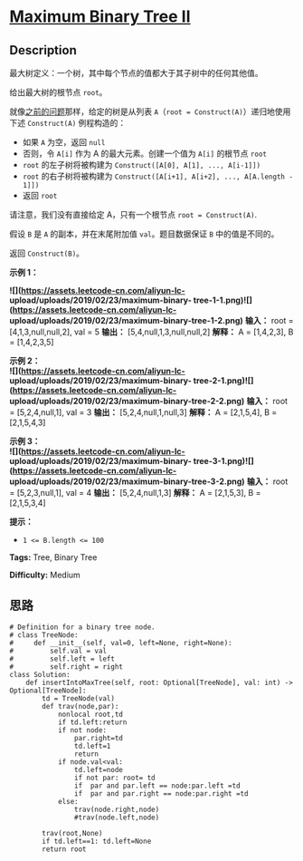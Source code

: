 # [Maximum Binary Tree II][title]

## Description

最大树定义：一个树，其中每个节点的值都大于其子树中的任何其他值。

给出最大树的根节点 `root`。

就像[之前的问题](https://leetcode-cn.com/problems/maximum-binary-tree/)那样，给定的树是从列表
`A`（`root = Construct(A)`）递归地使用下述 `Construct(A)` 例程构造的：

  * 如果 `A` 为空，返回 `null`
  * 否则，令 `A[i]` 作为 A 的最大元素。创建一个值为 `A[i]` 的根节点 `root`
  * `root` 的左子树将被构建为 `Construct([A[0], A[1], ..., A[i-1]])`
  * `root` 的右子树将被构建为 `Construct([A[i+1], A[i+2], ..., A[A.length - 1]])`
  * 返回 `root`

请注意，我们没有直接给定 A，只有一个根节点 `root = Construct(A)`.

假设 `B` 是 `A` 的副本，并在末尾附加值 `val`。题目数据保证 `B` 中的值是不同的。

返回 `Construct(B)`。

**示例 1：**

**![](https://assets.leetcode-cn.com/aliyun-lc-
upload/uploads/2019/02/23/maximum-binary-
tree-1-1.png)![](https://assets.leetcode-cn.com/aliyun-lc-
upload/uploads/2019/02/23/maximum-binary-tree-1-2.png)**
            **输入：** root = [4,1,3,null,null,2], val = 5    **输出：** [5,4,null,1,3,null,null,2]    **解释：** A = [1,4,2,3], B = [1,4,2,3,5]    

**示例 2：  
![](https://assets.leetcode-cn.com/aliyun-lc-
upload/uploads/2019/02/23/maximum-binary-
tree-2-1.png)![](https://assets.leetcode-cn.com/aliyun-lc-
upload/uploads/2019/02/23/maximum-binary-tree-2-2.png)**
            **输入：** root = [5,2,4,null,1], val = 3    **输出：** [5,2,4,null,1,null,3]    **解释：** A = [2,1,5,4], B = [2,1,5,4,3]    

**示例 3：  
![](https://assets.leetcode-cn.com/aliyun-lc-
upload/uploads/2019/02/23/maximum-binary-
tree-3-1.png)![](https://assets.leetcode-cn.com/aliyun-lc-
upload/uploads/2019/02/23/maximum-binary-tree-3-2.png)**
            **输入：** root = [5,2,3,null,1], val = 4    **输出：** [5,2,4,null,1,3]    **解释：** A = [2,1,5,3], B = [2,1,5,3,4]    

**提示：**

  * `1 <= B.length <= 100`


**Tags:** Tree, Binary Tree

**Difficulty:** Medium

## 思路

``` python3
# Definition for a binary tree node.
# class TreeNode:
#     def __init__(self, val=0, left=None, right=None):
#         self.val = val
#         self.left = left
#         self.right = right
class Solution:
    def insertIntoMaxTree(self, root: Optional[TreeNode], val: int) -> Optional[TreeNode]:
        td = TreeNode(val)
        def trav(node,par):
            nonlocal root,td
            if td.left:return
            if not node: 
                par.right=td
                td.left=1
                return
            if node.val<val:
                td.left=node
                if not par: root= td
                if  par and par.left == node:par.left =td
                if  par and par.right == node:par.right =td
            else:
                trav(node.right,node)
                #trav(node.left,node)

        trav(root,None)
        if td.left==1: td.left=None
        return root
                

```

[title]: https://leetcode-cn.com/problems/maximum-binary-tree-ii
